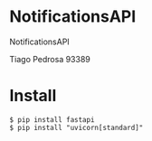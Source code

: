 # NotificationsAPI
NotificationsAPI

Tiago Pedrosa 93389

# Install
```
$ pip install fastapi
$ pip install "uvicorn[standard]"
```
